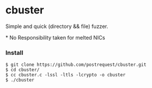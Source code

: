# cbuster

Simple and quick (directory && file) fuzzer.

\* No Responsibility taken for melted NICs

### Install
```
$ git clone https://github.com/postrequest/cbuster.git
$ cd cbuster/
$ cc cbuster.c -lssl -ltls -lcrypto -o cbuster
$ ./cbuster
```
